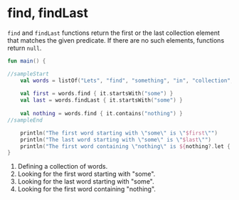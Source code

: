 # find, findLast

`find` and `findLast` functions return the first or the last collection element that matches the given predicate. If there are no such elements, functions return `null`.

<div class="language-kotlin" theme="idea" data-min-compiler-version="1.3">

```kotlin
fun main() {

//sampleStart
    val words = listOf("Lets", "find", "something", "in", "collection", "somehow")  // 1
    
    val first = words.find { it.startsWith("some") }                                // 2
    val last = words.findLast { it.startsWith("some") }                             // 3
    
    val nothing = words.find { it.contains("nothing") }                             // 4
//sampleEnd

    println("The first word starting with \"some\" is \"$first\"")
    println("The last word starting with \"some\" is \"$last\"")
    println("The first word containing \"nothing\" is ${nothing?.let { "\"$it\"" } ?: "null"}")
}
```

</div>

1. Defining a collection of words.
2. Looking for the first word starting with "some".
3. Looking for the last word starting with "some".
4. Looking for the first word containing "nothing".
